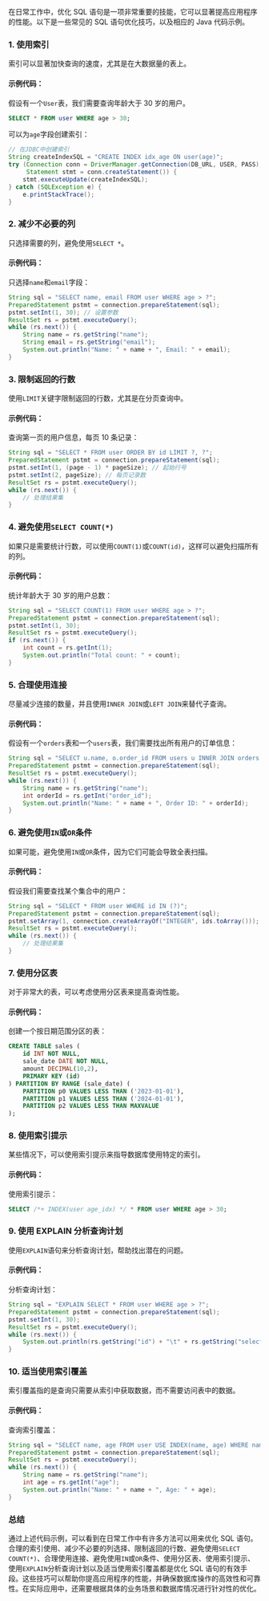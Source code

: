 在日常工作中，优化 SQL 语句是一项非常重要的技能，它可以显著提高应用程序的性能。以下是一些常见的 SQL 语句优化技巧，以及相应的 Java 代码示例。

### 1. 使用索引

索引可以显著加快查询的速度，尤其是在大数据量的表上。

#### 示例代码：

假设有一个`User`表，我们需要查询年龄大于 30 岁的用户。

```sql
SELECT * FROM user WHERE age > 30;
```

可以为`age`字段创建索引：

```java
// 在JDBC中创建索引
String createIndexSQL = "CREATE INDEX idx_age ON user(age)";
try (Connection conn = DriverManager.getConnection(DB_URL, USER, PASS);
     Statement stmt = conn.createStatement()) {
    stmt.executeUpdate(createIndexSQL);
} catch (SQLException e) {
    e.printStackTrace();
}
```

### 2. 减少不必要的列

只选择需要的列，避免使用`SELECT *`。

#### 示例代码：

只选择`name`和`email`字段：

```java
String sql = "SELECT name, email FROM user WHERE age > ?";
PreparedStatement pstmt = connection.prepareStatement(sql);
pstmt.setInt(1, 30); // 设置参数
ResultSet rs = pstmt.executeQuery();
while (rs.next()) {
    String name = rs.getString("name");
    String email = rs.getString("email");
    System.out.println("Name: " + name + ", Email: " + email);
}
```

### 3. 限制返回的行数

使用`LIMIT`关键字限制返回的行数，尤其是在分页查询中。

#### 示例代码：

查询第一页的用户信息，每页 10 条记录：

```java
String sql = "SELECT * FROM user ORDER BY id LIMIT ?, ?";
PreparedStatement pstmt = connection.prepareStatement(sql);
pstmt.setInt(1, (page - 1) * pageSize); // 起始行号
pstmt.setInt(2, pageSize); // 每页记录数
ResultSet rs = pstmt.executeQuery();
while (rs.next()) {
    // 处理结果集
}
```

### 4. 避免使用`SELECT COUNT(*)`

如果只是需要统计行数，可以使用`COUNT(1)`或`COUNT(id)`，这样可以避免扫描所有的列。

#### 示例代码：

统计年龄大于 30 岁的用户总数：

```java
String sql = "SELECT COUNT(1) FROM user WHERE age > ?";
PreparedStatement pstmt = connection.prepareStatement(sql);
pstmt.setInt(1, 30);
ResultSet rs = pstmt.executeQuery();
if (rs.next()) {
    int count = rs.getInt(1);
    System.out.println("Total count: " + count);
}
```

### 5. 合理使用连接

尽量减少连接的数量，并且使用`INNER JOIN`或`LEFT JOIN`来替代子查询。

#### 示例代码：

假设有一个`orders`表和一个`users`表，我们需要找出所有用户的订单信息：

```java
String sql = "SELECT u.name, o.order_id FROM users u INNER JOIN orders o ON u.id = o.user_id";
PreparedStatement pstmt = connection.prepareStatement(sql);
ResultSet rs = pstmt.executeQuery();
while (rs.next()) {
    String name = rs.getString("name");
    int orderId = rs.getInt("order_id");
    System.out.println("Name: " + name + ", Order ID: " + orderId);
}
```

### 6. 避免使用`IN`或`OR`条件

如果可能，避免使用`IN`或`OR`条件，因为它们可能会导致全表扫描。

#### 示例代码：

假设我们需要查找某个集合中的用户：

```java
String sql = "SELECT * FROM user WHERE id IN (?)";
PreparedStatement pstmt = connection.prepareStatement(sql);
pstmt.setArray(1, connection.createArrayOf("INTEGER", ids.toArray()));
ResultSet rs = pstmt.executeQuery();
while (rs.next()) {
    // 处理结果集
}
```

### 7. 使用分区表

对于非常大的表，可以考虑使用分区表来提高查询性能。

#### 示例代码：

创建一个按日期范围分区的表：

```sql
CREATE TABLE sales (
    id INT NOT NULL,
    sale_date DATE NOT NULL,
    amount DECIMAL(10,2),
    PRIMARY KEY (id)
) PARTITION BY RANGE (sale_date) (
    PARTITION p0 VALUES LESS THAN ('2023-01-01'),
    PARTITION p1 VALUES LESS THAN ('2024-01-01'),
    PARTITION p2 VALUES LESS THAN MAXVALUE
);
```

### 8. 使用索引提示

某些情况下，可以使用索引提示来指导数据库使用特定的索引。

#### 示例代码：

使用索引提示：

```sql
SELECT /*+ INDEX(user age_idx) */ * FROM user WHERE age > 30;
```

### 9. 使用 EXPLAIN 分析查询计划

使用`EXPLAIN`语句来分析查询计划，帮助找出潜在的问题。

#### 示例代码：

分析查询计划：

```java
String sql = "EXPLAIN SELECT * FROM user WHERE age > ?";
PreparedStatement pstmt = connection.prepareStatement(sql);
pstmt.setInt(1, 30);
ResultSet rs = pstmt.executeQuery();
while (rs.next()) {
    System.out.println(rs.getString("id") + "\t" + rs.getString("select_type") + "\t" + rs.getString("table") + "\t" + rs.getString("type"));
}
```

### 10. 适当使用索引覆盖

索引覆盖指的是查询只需要从索引中获取数据，而不需要访问表中的数据。

#### 示例代码：

查询索引覆盖：

```java
String sql = "SELECT name, age FROM user USE INDEX(name, age) WHERE name = 'John' AND age > 30";
PreparedStatement pstmt = connection.prepareStatement(sql);
ResultSet rs = pstmt.executeQuery();
while (rs.next()) {
    String name = rs.getString("name");
    int age = rs.getInt("age");
    System.out.println("Name: " + name + ", Age: " + age);
}
```

### 总结

通过上述代码示例，可以看到在日常工作中有许多方法可以用来优化 SQL 语句。合理的索引使用、减少不必要的列选择、限制返回的行数、避免使用`SELECT COUNT(*)`、合理使用连接、避免使用`IN`或`OR`条件、使用分区表、使用索引提示、使用`EXPLAIN`分析查询计划以及适当使用索引覆盖都是优化 SQL 语句的有效手段。这些技巧可以帮助你提高应用程序的性能，并确保数据库操作的高效性和可靠性。在实际应用中，还需要根据具体的业务场景和数据库情况进行针对性的优化。
